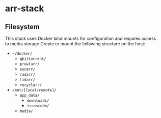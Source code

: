 # arr-stack
## Filesystem
This stack uses Docker bind mounts for configuration and requires access to media storage
Create or mount the following structure on the host:

- `~/docker/`
	- `qbittorrent/`
	- `prowlarr/`
	- `sonarr/`
	- `radarr/`
	- `lidarr/`
	- `recyclarr/`
- `/mnt/[local/remote]/`
	- `app_data/`
		- `downloads/`
		- `transcode/`
	- `media/`